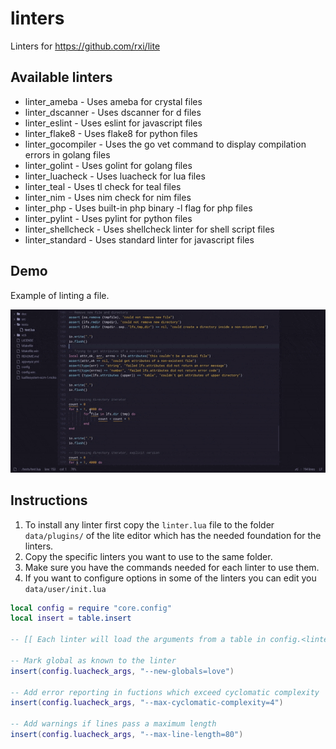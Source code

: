 # linters
Linters for https://github.com/rxi/lite

## Available linters

* linter\_ameba - Uses ameba for crystal files
* linter\_dscanner - Uses dscanner for d files
* linter\_eslint - Uses eslint for javascript files
* linter\_flake8 - Uses flake8 for python files
* linter\_gocompiler - Uses the go vet command to display compilation errors in golang files
* linter\_golint - Uses golint for golang files
* linter\_luacheck - Uses luacheck for lua files
* linter\_teal - Uses tl check for teal files
* linter\_nim - Uses nim check for nim files
* linter\_php - Uses built-in php binary -l flag for php files
* linter\_pylint - Uses pylint for python files
* linter\_shellcheck - Uses shellcheck linter for shell script files
* linter\_standard - Uses standard linter for javascript files

## Demo

Example of linting a file.

![Linter demo](/linter_demo.gif)

## Instructions

1. To install any linter first copy the `linter.lua` file to the folder
`data/plugins/` of the lite editor which has the needed foundation for the linters.
2. Copy the specific linters you want to use to the same folder.
3. Make sure you have the commands needed for each linter to use them.
4. If you want to configure options in some of the linters you can edit you `data/user/init.lua`

```lua
local config = require "core.config"
local insert = table.insert

-- [[ Each linter will load the arguments from a table in config.<linter_name>_args ]]

-- Mark global as known to the linter
insert(config.luacheck_args, "--new-globals=love")

-- Add error reporting in fuctions which exceed cyclomatic complexity
insert(config.luacheck_args, "--max-cyclomatic-complexity=4")

-- Add warnings if lines pass a maximum length
insert(config.luacheck_args, "--max-line-length=80")
```
